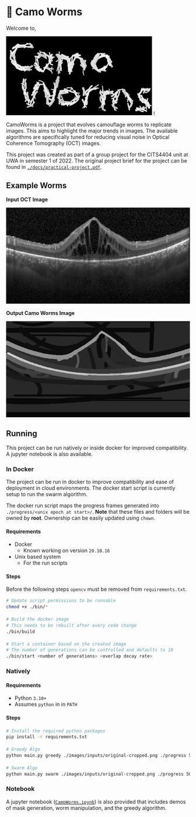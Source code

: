 # 🐛 Camo Worms
Welcome to,

<img src="example-results/Text/camoworms.gif" width="400"> !


CamoWorms is a project that evolves camouflage worms to replicate images. This aims to highlight the major trends in images. The available algorithms are specifically tuned for reducing visual noise in Optical Coherence Tomography (OCT) images.

This project was created as part of a group project for the CITS4404 unit at UWA in semester 1 of 2022. The original project brief for the project can be found in [`./docs/practical-project.pdf`](./docs/practical-project.pdf).

## Example Worms
**Input OCT Image**

![Original image](example-inputs/Mendeley/DME-1102486-3.jpeg)

**Output Camo Worms Image**

![Image created using worms](example-results/Mendeley/mendeley-DME-1102486-3.png)

## Running

This project can be run natively or inside docker for improved compatibility.
A jupyter notebook is also available.

### In Docker

The project can be run in docker to improve compatibility and ease of deployment in cloud environments.
The docker start script is currently setup to run the swarm algorithm.

The docker run script maps the progress frames generated into `./progress/<unix epoch at start>/`.
**Note** that these files and folders will be owned by **root**.
Ownership can be easily updated using `chown`.

#### Requirements

- Docker
    - Known working on version `20.10.16`
- Unix based system
    - For the run scripts

#### Steps

Before the following steps `opencv` must be removed from `requirements.txt`.

```bash
# Update script permissions to be runnable
chmod +x ./bin/*

# Build the docker image
# This needs to be rebuilt after every code change
./bin/build

# Start a container based on the created image
# The number of generations can be controlled and defaults to 10
./bin/start <number of generations> <overlap decay rate>
```

### Natively

#### Requirements

- Python `3.10+`
- Assumes `python` in in `PATH`

#### Steps

```bash
# Install the required python packages
pip install -r requirements.txt

# Greedy Algo
python main.py greedy ./images/inputs/original-cropped.png ./progress 50 50

# Swarm Algo
python main.py swarm ./images/inputs/original-cropped.png ./progress 50 0.9
```

### Notebook

A jupyter notebook ([`CamoWorms.ipynb`](./CamoWorms.ipynb)) is also provided that includes demos of mask generation, worm manipulation, and the greedy algorithm.
